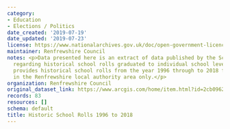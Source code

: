 ```yaml
---
category:
- Education
- Elections / Politics
date_created: '2019-07-19'
date_updated: '2019-07-23'
license: https://www.nationalarchives.gov.uk/doc/open-government-licence/version/3/
maintainer: Renfrewshire Council
notes: <p>Data presented here is an extract of data published by the Scottish Government
  regarding historical school rolls graduated to individual school level. The dataset
  provides historical school rolls from the year 1996 through to 2018 for schools
  in the Renfrewshire local authority area only.</p>
organization: Renfrewshire Council
original_dataset_link: https://www.arcgis.com/home/item.html?id=2cb0962dfcd4418a80f00b3f3220f9c5
records: 83
resources: []
schema: default
title: Historic School Rolls 1996 to 2018
---
```

